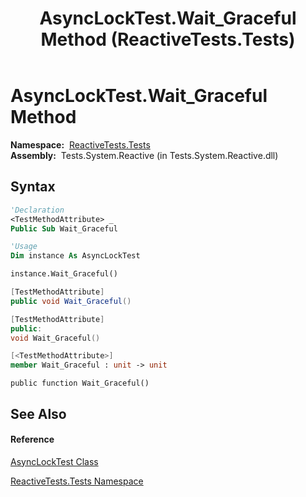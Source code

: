 ﻿---
title: AsyncLockTest.Wait_Graceful Method  (ReactiveTests.Tests)
TOCTitle: Wait_Graceful Method
ms:assetid: M:ReactiveTests.Tests.AsyncLockTest.Wait_Graceful
ms:mtpsurl: https://msdn.microsoft.com/en-us/library/reactivetests.tests.asynclocktest.wait_graceful(v=VS.103)
ms:contentKeyID: 36619710
ms.date: 06/28/2011
mtps_version: v=VS.103
f1_keywords:
- ReactiveTests.Tests.AsyncLockTest.Wait_Graceful
dev_langs:
- CSharp
- JScript
- VB
- FSharp
- c++
---

# AsyncLockTest.Wait\_Graceful Method

**Namespace:**  [ReactiveTests.Tests](hh289046\(v=vs.103\).md)  
**Assembly:**  Tests.System.Reactive (in Tests.System.Reactive.dll)

## Syntax

``` vb
'Declaration
<TestMethodAttribute> _
Public Sub Wait_Graceful
```

``` vb
'Usage
Dim instance As AsyncLockTest

instance.Wait_Graceful()
```

``` csharp
[TestMethodAttribute]
public void Wait_Graceful()
```

``` c++
[TestMethodAttribute]
public:
void Wait_Graceful()
```

``` fsharp
[<TestMethodAttribute>]
member Wait_Graceful : unit -> unit 
```

``` jscript
public function Wait_Graceful()
```

## See Also

#### Reference

[AsyncLockTest Class](hh288617\(v=vs.103\).md)

[ReactiveTests.Tests Namespace](hh289046\(v=vs.103\).md)

